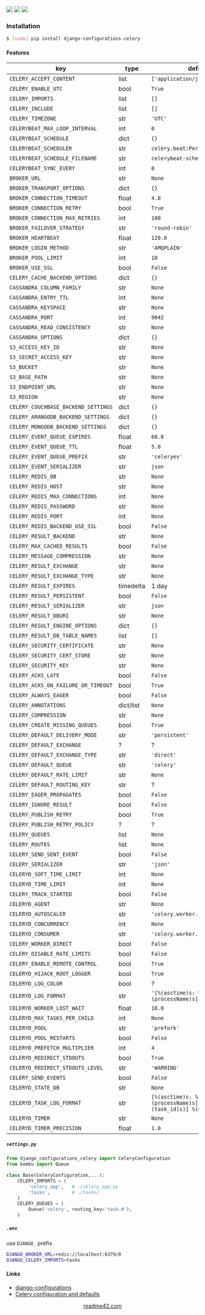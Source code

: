 <!--
https://readme42.com
-->


[![](https://img.shields.io/pypi/v/django-configurations-celery.svg?maxAge=3600)](https://pypi.org/project/django-configurations-celery/)
[![](https://img.shields.io/badge/License-Unlicense-blue.svg?longCache=True)](https://unlicense.org/)
[![](https://github.com/andrewp-as-is/django-configurations-celery.py/workflows/tests42/badge.svg)](https://github.com/andrewp-as-is/django-configurations-celery.py/actions)

### Installation
```bash
$ [sudo] pip install django-configurations-celery
```

#### Features
key | type | default value
-|-|-
`CELERY_ACCEPT_CONTENT` | list | `['application/json']`
`CELERY_ENABLE_UTC` | bool | `True`
`CELERY_IMPORTS` | list | `[]`
`CELERY_INCLUDE` | list | `[]`
`CELERY_TIMEZONE` | str | `'UTC'`
`CELERYBEAT_MAX_LOOP_INTERVAL` | int | `0`
`CELERYBEAT_SCHEDULE` | dict | `{}`
`CELERYBEAT_SCHEDULER` | str | `celery.beat:PersistentScheduler`
`CELERYBEAT_SCHEDULE_FILENAME` | str | `celerybeat-schedule`
`CELERYBEAT_SYNC_EVERY` | int | `0`
`BROKER_URL` | str | `None`
`BROKER_TRANSPORT_OPTIONS` | dict | `{}`
`BROKER_CONNECTION_TIMEOUT` | float | `4.0`
`BROKER_CONNECTION_RETRY` | bool | `True`
`BROKER_CONNECTION_MAX_RETRIES` | int | `100`
`BROKER_FAILOVER_STRATEGY` | str | `'round-robin'`
`BROKER_HEARTBEAT` | float | `120.0`
`BROKER_LOGIN_METHOD` | str | `'AMQPLAIN'`
`BROKER_POOL_LIMIT` | int | `10`
`BROKER_USE_SSL` | bool | `False`
`CELERY_CACHE_BACKEND_OPTIONS` | dict | `{}`
`CASSANDRA_COLUMN_FAMILY` | str | `None`
`CASSANDRA_ENTRY_TTL` | int | `None`
`CASSANDRA_KEYSPACE` | str | `None`
`CASSANDRA_PORT` | int | `9042`
`CASSANDRA_READ_CONSISTENCY` | str | `None`
`CASSANDRA_OPTIONS` | dict | `{}`
`S3_ACCESS_KEY_ID` | str | `None`
`S3_SECRET_ACCESS_KEY` | str | `None`
`S3_BUCKET` | str | `None`
`S3_BASE_PATH` | str | `None`
`S3_ENDPOINT_URL` | str | `None`
`S3_REGION` | str | `None`
`CELERY_COUCHBASE_BACKEND_SETTINGS` | dict | `{}`
`CELERY_ARANGODB_BACKEND_SETTINGS` | dict | `{}`
`CELERY_MONGODB_BACKEND_SETTINGS` | dict | `{}`
`CELERY_EVENT_QUEUE_EXPIRES` | float | `60.0`
`CELERY_EVENT_QUEUE_TTL` | float | `5.0`
`CELERY_EVENT_QUEUE_PREFIX` | str | `'celeryev'`
`CELERY_EVENT_SERIALIZER` | str | `json`
`CELERY_REDIS_DB` | str | `None`
`CELERY_REDIS_HOST` | str | `None`
`CELERY_REDIS_MAX_CONNECTIONS` | int | `None`
`CELERY_REDIS_PASSWORD` | str | `None`
`CELERY_REDIS_PORT` | int | `None`
`CELERY_REDIS_BACKEND_USE_SSL` | bool | `False`
`CELERY_RESULT_BACKEND` | str | `None`
`CELERY_MAX_CACHED_RESULTS` | bool | `False`
`CELERY_MESSAGE_COMPRESSION` | str | `None`
`CELERY_RESULT_EXCHANGE` | str | `None`
`CELERY_RESULT_EXCHANGE_TYPE` | str | `None`
`CELERY_RESULT_EXPIRES` | timedelta | 1 day
`CELERY_RESULT_PERSISTENT` | bool | `False`
`CELERY_RESULT_SERIALIZER` | str | `json`
`CELERY_RESULT_DBURI` | str | `None`
`CELERY_RESULT_ENGINE_OPTIONS` | dict | `{}`
`CELERY_RESULT_DB_TABLE_NAMES` | list | `[]`
`CELERY_SECURITY_CERTIFICATE` | str | `None`
`CELERY_SECURITY_CERT_STORE` | str | `None`
`CELERY_SECURITY_KEY` | str | `None`
`CELERY_ACKS_LATE` | bool | `False`
`CELERY_ACKS_ON_FAILURE_OR_TIMEOUT` | bool | `True`
`CELERY_ALWAYS_EAGER` | bool | `False`
`CELERY_ANNOTATIONS` | dict/list | `None`
`CELERY_COMPRESSION` | str | `None`
`CELERY_CREATE_MISSING_QUEUES` | bool | `True`
`CELERY_DEFAULT_DELIVERY_MODE` | str | `'persistent'`
`CELERY_DEFAULT_EXCHANGE` | ? | ?
`CELERY_DEFAULT_EXCHANGE_TYPE` | str | `'direct'`
`CELERY_DEFAULT_QUEUE` | str | `'celery'`
`CELERY_DEFAULT_RATE_LIMIT` | str | `None`
`CELERY_DEFAULT_ROUTING_KEY` | str | ?
`CELERY_EAGER_PROPAGATES` | bool | `False`
`CELERY_IGNORE_RESULT` | bool | `False`
`CELERY_PUBLISH_RETRY` | bool | `True`
`CELERY_PUBLISH_RETRY_POLICY` | ? | ?
`CELERY_QUEUES` | list | `None`
`CELERY_ROUTES` | list | `None`
`CELERY_SEND_SENT_EVENT` | bool | `False`
`CELERY_SERIALIZER` | str | `'json'`
`CELERYD_SOFT_TIME_LIMIT` | int | `None`
`CELERYD_TIME_LIMIT` | int | `None`
`CELERY_TRACK_STARTED` | bool | `False`
`CELERYD_AGENT` | str | `None`
`CELERYD_AUTOSCALER` | str | `'celery.worker.autoscale:Autoscaler'`
`CELERYD_CONCURRENCY` | int | `None`
`CELERYD_CONSUMER` | str | `'celery.worker.consumer:Consumer'`
`CELERY_WORKER_DIRECT` | bool | `False`
`CELERY_DISABLE_RATE_LIMITS` | bool | `False`
`CELERY_ENABLE_REMOTE_CONTROL` | bool | `True`
`CELERYD_HIJACK_ROOT_LOGGER` | bool | `True`
`CELERYD_LOG_COLOR` | bool | ?
`CELERYD_LOG_FORMAT` | str | `'[%(asctime)s: %(levelname)s/%(processName)s] %(message)s'`
`CELERYD_WORKER_LOST_WAIT` | float | `10.0`
`CELERYD_MAX_TASKS_PER_CHILD` | int | `None`
`CELERYD_POOL` | str | `'prefork'`
`CELERYD_POOL_RESTARTS` | bool | `False`
`CELERYD_PREFETCH_MULTIPLIER` | int | `4`
`CELERYD_REDIRECT_STDOUTS` | bool | `True`
`CELERYD_REDIRECT_STDOUTS_LEVEL` | str | `'WARNING'`
`CELERY_SEND_EVENTS` | bool | `False`
`CELERYD_STATE_DB` | str | `None`
`CELERYD_TASK_LOG_FORMAT` | str | `[%(asctime)s: %(levelname)s/%(processName)s][%(task_name)s(%(task_id)s)] %(message)s`
`CELERYD_TIMER` | str | `None`
`CELERYD_TIMER_PRECISION` | float | `1.0`

##### `settings.py`
```python
from django_configurations_celery import CeleryConfiguration
from kombu import Queue

class Base(CeleryConfiguration,...):
    CELERY_IMPORTS = (
        'celery_app',   # ./celery_app.py
        'tasks',        # ./tasks/
    )
    CELERY_QUEUES = (
        Queue('celery', routing_key='task.#'),
    )
```

##### `.env`
use `DJANGO_` prefix
```bash
DJANGO_BROKER_URL=redis://localhost:6379/0
DJANGO_CELERY_IMPORTS=tasks
```

#### Links
+   [django-configurations](https://github.com/jazzband/django-configurations)
+   [Celery configuration and defaults](https://docs.celeryproject.org/en/latest/userguide/configuration.html)

<p align="center">
    <a href="https://readme42.com/">readme42.com</a>
</p>